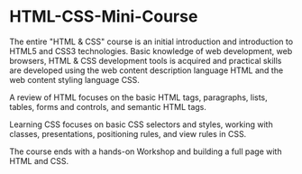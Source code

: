 # HTML-CSS-Mini-Course

The entire "HTML & CSS" course is an initial introduction and introduction to HTML5 and CSS3 technologies. Basic knowledge of web development, web browsers, HTML & CSS development tools is acquired and practical skills are developed using the web content description language HTML and the web content styling language CSS.

A review of HTML focuses on the basic HTML tags, paragraphs, lists, tables, forms and controls, and semantic HTML tags.

Learning CSS focuses on basic CSS selectors and styles, working with classes, presentations, positioning rules, and view rules in CSS.

The course ends with a hands-on Workshop and building a full page with HTML and CSS.